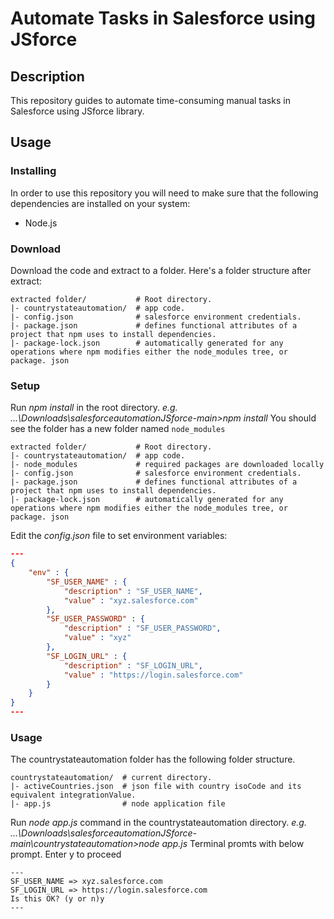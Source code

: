 # Automate Tasks in Salesforce using JSforce

## Description

This repository guides to automate time-consuming manual tasks in Salesforce using JSforce library.

## Usage

### Installing

In order to use this repository you will need to make sure that the following 
dependencies are installed on your system:
  - Node.js

### Download
Download the code and extract to a folder.
Here's a folder structure after extract:
```
extracted folder/           # Root directory.
|- countrystateautomation/  # app code.
|- config.json              # salesforce environment credentials.
|- package.json             # defines functional attributes of a project that npm uses to install dependencies.
|- package-lock.json        # automatically generated for any operations where npm modifies either the node_modules tree, or package. json

```

### Setup
Run *npm install* in the root directory. *e.g. ...\Downloads\salesforceautomationJSforce-main>npm install*
You should see the folder has a new folder named `node_modules`
```
extracted folder/           # Root directory.
|- countrystateautomation/  # app code.
|- node_modules             # required packages are downloaded locally
|- config.json              # salesforce environment credentials.
|- package.json             # defines functional attributes of a project that npm uses to install dependencies.
|- package-lock.json        # automatically generated for any operations where npm modifies either the node_modules tree, or package. json

```

Edit the *config.json* file to set environment variables:
```json
---
{
	"env" : {
		"SF_USER_NAME" : {
			"description" : "SF_USER_NAME",
			"value" : "xyz.salesforce.com"
		},
		"SF_USER_PASSWORD" : {
			"description" : "SF_USER_PASSWORD",
			"value" : "xyz"
		},
		"SF_LOGIN_URL" : {
			"description" : "SF_LOGIN_URL",
			"value" : "https://login.salesforce.com"
		}
	}
}
---
```
### Usage
The countrystateautomation folder has the following folder structure.
```
countrystateautomation/  # current directory.
|- activeCountries.json  # json file with country isoCode and its equivalent integrationValue.
|- app.js                # node application file

```
Run *node app.js* command in the countrystateautomation directory. *e.g. ...\Downloads\salesforceautomationJSforce-main\countrystateautomation>node app.js*
Terminal promts with below prompt. Enter y to proceed
```
---
SF_USER_NAME => xyz.salesforce.com
SF_LOGIN_URL => https://login.salesforce.com
Is this OK? (y or n)y
---
```